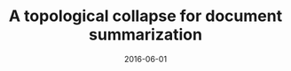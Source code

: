 ---
title: "A topological collapse for document summarization"
collection: publications
permalink: /publication/2016-06-01-spawc
date: 2016-06-01
venue: '2016 IEEE 17th International Workshop on Signal Processing Advances in Wireless Communications (SPAWC), 2016.'
paperurl: 'http://guanh01.github.io/files/2016spawc.pdf'
authors: 'Hui Guan, Wen Tang, Hamid Krim, James Keiser, Andrew Rindos, and Radmila Sazdanovic'
---